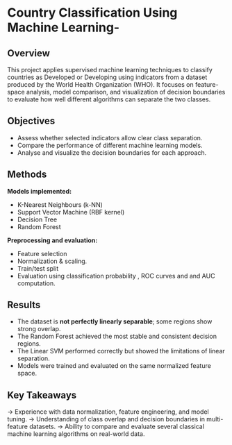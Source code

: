 #  Country Classification Using Machine Learning-

## Overview
This project applies supervised machine learning techniques to classify countries as Developed or Developing using indicators from a dataset produced by the World Health Organization (WHO).
It focuses on feature-space analysis, model comparison, and visualization of decision boundaries to evaluate how well different algorithms can separate the two classes.

## Objectives
- Assess whether selected indicators allow clear class separation.
- Compare the performance of different machine learning models.
- Analyse and visualize the decision boundaries for each approach.

## Methods

**Models implemented:**
- K-Nearest Neighbours (k-NN)
- Support Vector Machine (RBF kernel)
- Decision Tree
- Random Forest

**Preprocessing and evaluation:**
- Feature selection
- Normalization & scaling.
- Train/test split
- Evaluation using classification probability , ROC curves and and AUC computation.

## Results
- The dataset is **not perfectly linearly separable**; some regions show strong overlap.
- The Random Forest achieved the most stable and consistent decision regions.
- The Linear SVM performed correctly but showed the limitations of linear separation.
- Models were trained and evaluated on the same normalized feature space.

## Key Takeaways
-> Experience with data normalization, feature engineering, and model tuning.
-> Understanding of class overlap and decision boundaries in multi-feature datasets.
-> Ability to compare and evaluate several classical machine learning algorithms on real-world data.

